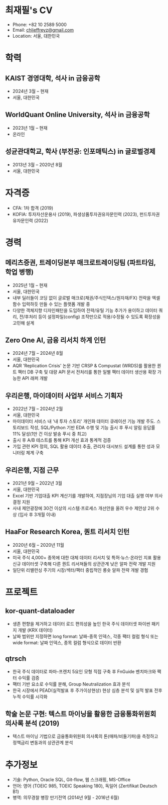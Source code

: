 # 최재필's CV

- Phone: +82 10 2589 5000
- Email: [chljeffreyz@gmail.com](mailto:chljeffreyz@gmail.com)
- Location: 서울, 대한민국


# 학력

## KAIST 경영대학, 석사 in 금융공학

- 2024년 3월 – 현재
- 서울, 대한민국

## WorldQuant Online University, 석사 in 금융공학

- 2023년 1월 – 현재
- 온라인

## 성균관대학교, 학사 (부전공: 인포매틱스) in 글로벌경제

- 2013년 3월 – 2020년 8월
- 서울, 대한민국

# 자격증

- CFA: 1차 합격 (2019)
- KOFIA: 투자자산운용사 (2019), 파생상품투자권유자문인력 (2023), 펀드투자권유자문인력 (2022)
# 경력

## 메리츠증권, 트레이딩본부 매크로트레이딩팀 (파트타임, 학업 병행)

- 2025년 1월 – 현재
- 서울, 대한민국
- 내부 딜러들이 코딩 없이 글로벌 매크로(채권/주식인덱스/원자재/FX) 전략을 엑셀 함수 입력하듯 만들 수 있는 플랫폼 개발 중
- 다양한 객체지향 디자인패턴을 도입하여 전략/유틸 기능 추가가 용이하고 데이터 쿼리, 전/후처리 등이 설정파일(config) 조작만으로 적용/수정될 수 있도록 확장성을 고민해 설계

## Zero One AI, 금융 리서치 하계 인턴

- 2024년 7월 – 2024년 8월
- 서울, 대한민국
- AQR 'Replication Crisis' 논문 기반 CRSP & Compustat (WRDS)를 활용한 퀀트 팩터 DB 구축 및 대량 API 문서 전처리를 통한 일별 팩터 데이터 생산용 확장 가능한 API 래퍼 개발

## 우리은행, 마이데이터 사업부 서비스 기획자

- 2022년 7월 – 2024년 2월
- 서울, 대한민국
- 마이데이터 서비스 내 '내 투자 스토리' 개인화 데이터 큐레이션 기능 개발 주도. 스토리보드 작성, SQL/Python 기반 EDA 수행 및 기능 출시 후 푸시 알림 응답률 11% 달성(1만 건 이상 발송 푸시 중 최고)
- 출시 후 A/B 테스트를 통해 KPI 개선 효과 통계적 검증
- 가입 관련 KPI 정의, SQL 활용 데이터 추출, 관리자 대시보드 설계를 통한 성과 모니터링 체계 구축

## 우리은행, 지점 근무

- 2021년 9월 – 2022년 3월
- 서울, 대한민국
- Excel 기반 기업대출 KPI 계산기를 개발하여, 지점장님의 기업 대출 실행 여부 의사결정 지원
- 사내 제안광장에 30건 이상의 시스템·프로세스 개선안을 올려 우수 제안상 2위 수상 (입사 후 3개월 이내)

## HaaFor Research Korea, 퀀트 리서치 인턴

- 2020년 6월 – 2020년 11월
- 서울, 대한민국
- 미국 주식 4,000+ 종목에 대한 대체 데이터 리서치 및 특허·뉴스·온라인 지표 활용 신규 데이터셋 구축해 다른 퀀트 리서쳐들의 상관관계 낮은 알파 전략 개발 지원
- 일단위 리밸런싱 주기의 시장/섹터/팩터 중립적인 롱숏 알파 전략 개발 경험

# 프로젝트

## kor-quant-dataloader

- 생존 편향을 제거하고 데이터 로드 편의성을 높인 한국 주식 데이터셋 파이썬 패키지 개발 (KRX 데이터)
- 날짜 범위만 지정하면 long format: 날짜-종목 인덱스, 각종 팩터 컬럼 형식 또는 wide format: 날짜 인덱스, 종목 컬럼 형식으로 데이터 반환

## qtrsch

- 한국 주식 데이터로 파마-프렌치 5요인 모형 직접 구축 후 FnGuide 벤치마크와 팩터 수익률 검증
- 팩터 기반 요소로 수익률 분해, Group Neutralization 효과 분석
- 한국 시장에서 PEAD(실적발표 후 주가이상현상) 현상 심층 분석 및 실적 발표 전후 누적 수익률 시각화

## 학술 논문 구현: 텍스트 마이닝을 활용한 금융통화위원회 의사록 분석 (2019)

- 텍스트 마이닝 기법으로 금융통화위원회 의사록의 톤(매파/비둘기파)을 측정하고 정책금리 변동과의 상관관계 분석

# 추가정보

- 기술: Python, Oracle SQL, Git-flow, 웹 스크래핑, MS-Office
- 언어: 영어 (TOEIC 985, TOEIC Speaking 180), 독일어 (Zertifikat Deutsch B1)
- 병역: 의무경찰 병장 만기전역 (2014년 9월 - 2016년 6월)
